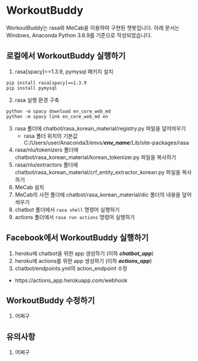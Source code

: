 # WorkoutBuddy
WorkoutBuddy는 rasa와 MeCab을 이용하여 구현된 챗봇입니다.
아래 문서는 Windows, Anaconda Python 3.6.9를 기준으로 작성되었습니다.

## 로컬에서 WorkoutBuddy 실행하기
1. rasa[spacy]==1.3.9, pymysql 패키지 설치
```
pip install rasa[spacy]==1.3.9
pip install pymysql
```
2. rasa 실행 환경 구축
```
python -m spacy download en_core_web_md
python -m spacy link en_core_web_md en
```
3. rasa 폴더에 chatbot/rasa_korean_material/registry.py 파일을 덮어씌우기
   * rasa 폴더 위치의 기본값 C:/Users/user/Anaconda3/envs/***env_name***/Lib/site-packages/rasa
4. rasa/nlu/tokenizers 폴더에 chatbot/rasa_korean_material/korean_tokenizer.py 파일을 복사하기
5. rasa/nlu/extractors 폴더에 chatbot/rasa_korean_material/crf_entity_extractor_korean.py 파일을 복사하기
6. MeCab 설치
7. MeCab의 사전 폴더에 chatbot/rasa_korean_material/dic 폴더의 내용을 덮어씌우기
8. chatbot 폴더에서 ```rasa shell``` 명령어 실행하기
9. actions 폴더에서 ```rasa run actions``` 명령어 실행하기

## Facebook에서 WorkoutBuddy 실행하기
1. heroku에 chatbot을 위한 app 생성하기 (이하 ***chatbot_app***)
2. heroku에 actions를 위한 app 생성하기 (이하 ***actions_app***)
3. chatbot/endpoints.yml의 action_endpoint 수정
* https\://actions_app.herokuapp.com/webhook

## WorkoutBuddy 수정하기
1. 어쩌구

## 유의사항
1. 어쩌구

